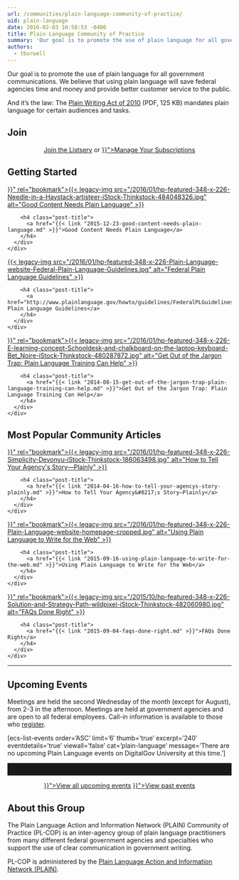 ```yaml
---
url: /communities/plain-language-community-of-practice/
uid: plain-language
date: 2016-02-03 10:58:53 -0400
title: Plain Language Community of Practice
summary: 'Our goal is to promote the use of plain language for all government communications. We believe that using plain language will save federal agencies time and money and provide better customer service to the public. And it&rsquo;s the law: The Plain Writing Act of 2010 (PDF, 125 KB) mandates plain language for certain audiences and tasks.'
authors:
  - tburwell
---
```


Our goal is to promote the use of plain language for all government communications. We believe that using plain language will save federal agencies time and money and provide better customer service to the public.

And it’s the law: The [Plain Writing Act of 2010](https://www.gpo.gov/fdsys/pkg/PLAW-111publ274/pdf/PLAW-111publ274.pdf) (PDF, 125 KB) mandates plain language for certain audiences and tasks.

## **Join**

<div style="text-align: center">
  <a class="button" href="https://listserv.gsa.gov/cgi-bin/wa.exe?SUBED1=PL-COP-MAIN">Join the Listserv</a> or <a class="button" href="{{< link "manage-your-listserv-subscription.md" >}}">Manage Your Subscriptions</a>
</div>

## Getting Started

<div class="one-third first">
  <div id="featured-page-20" class="widget widget-2 featuredpage">
    <div class="widget-wrap">
      <div class="post clearfix">
        <div class="featpage-image">
          <a title="Permanent Link to Good Content Needs Plain Language" href="{{< link "2015-12-23-good-content-needs-plain-language.md" >}}" rel="bookmark">{{< legacy-img src="/2016/01/hp-featured-348-x-226-Needle-in-a-Haystack-artisteer-iStock-Thinkstock-484048326.jpg" alt="Good Content Needs Plain Language" >}}</a>
        </div>

        <h4 class="post-title">
          <a href="{{< link "2015-12-23-good-content-needs-plain-language.md" >}}">Good Content Needs Plain Language</a>
        </h4>
      </div>
    </div>
  </div>
</div>

<div class="one-third">
  <div id="featured-page-20" class="widget widget-2 featuredpage">
    <div class="widget-wrap">
      <div class="post clearfix">
        <div class="featpage-image">
          <a title="Permanent Link to Federal Plain Language Guidelines" href="http://www.plainlanguage.gov/howto/guidelines/FederalPLGuidelines/" rel="bookmark">{{< legacy-img src="/2016/01/hp-featured-348-x-226-Plain-Language-website-Federal-Plain-Language-Guidelines.jpg" alt="Federal Plain Language Guidelines" >}}</a>
        </div>

        <h4 class="post-title">
          <a href="http://www.plainlanguage.gov/howto/guidelines/FederalPLGuidelines/">Federal Plain Language Guidelines</a>
        </h4>
      </div>
    </div>
  </div>
</div>

<div class="one-third">
  <div id="featured-page-20" class="widget widget-2 featuredpage">
    <div class="widget-wrap">
      <div class="post clearfix">
        <div class="featpage-image">
          <a title="Permanent Link to Get Out of the Jargon Trap: Plain Language Training Can Help" href="{{< link "2014-08-15-get-out-of-the-jargon-trap-plain-language-training-can-help.md" >}}" rel="bookmark">{{< legacy-img src="/2016/01/hp-featured-348-x-226-E-learning-concept-Schooldesk-and-chalkboard-on-the-laptop-keyboard-Bet_Noire-iStock-Thinkstock-480287872.jpg" alt="Get Out of the Jargon Trap: Plain Language Training Can Help" >}}</a>
        </div>

        <h4 class="post-title">
          <a href="{{< link "2014-08-15-get-out-of-the-jargon-trap-plain-language-training-can-help.md" >}}">Get Out of the Jargon Trap: Plain Language Training Can Help</a>
        </h4>
      </div>
    </div>
  </div>
</div>

## Most Popular Community Articles

<div class="one-third first">
  <div id="featured-page-20" class="widget widget-2 featuredpage">
    <div class="widget-wrap">
      <div class="post clearfix">
        <div class="featpage-image">
          <a title="Permanent Link to How to Tell Your Agency's Story—Plainly" href="{{< link "2014-04-16-how-to-tell-your-agencys-story-plainly.md" >}}" rel="bookmark">{{< legacy-img src="/2016/01/hp-featured-348-x-226-Simplicity-Devonyu-iStock-Thinkstock-186063498.jpg" alt="How to Tell Your Agency's Story—Plainly" >}}</a>
        </div>

        <h4 class="post-title">
          <a href="{{< link "2014-04-16-how-to-tell-your-agencys-story-plainly.md" >}}">How to Tell Your Agency&#8217;s Story—Plainly</a>
        </h4>
      </div>
    </div>
  </div>
</div>

<div class="one-third">
  <div id="featured-page-20" class="widget widget-2 featuredpage">
    <div class="widget-wrap">
      <div class="post clearfix">
        <div class="featpage-image">
          <a title="Permanent Link to Using Plain Language to Write for the Web" href="{{< link "2015-09-16-using-plain-language-to-write-for-the-web.md" >}}" rel="bookmark">{{< legacy-img src="/2016/01/hp-featured-348-x-226-Plain-Language-website-homepage-cropped.jpg" alt="Using Plain Language to Write for the Web" >}}</a>
        </div>

        <h4 class="post-title">
          <a href="{{< link "2015-09-16-using-plain-language-to-write-for-the-web.md" >}}">Using Plain Language to Write for the Web</a>
        </h4>
      </div>
    </div>
  </div>
</div>

<div class="one-third">
  <div id="featured-page-20" class="widget widget-2 featuredpage">
    <div class="widget-wrap">
      <div class="post clearfix">
        <div class="featpage-image">
          <a title="Permanent Link to FAQs Done Right" href="{{< link "2015-09-04-faqs-done-right.md" >}}" rel="bookmark">{{< legacy-img src="/2015/10/hp-featured-348-x-226-Solution-and-Strategy-Path-wildpixel-iStock-Thinkstock-482060980.jpg" alt="FAQs Done Right" >}}</a>
        </div>

        <h4 class="post-title">
          <a href="{{< link "2015-09-04-faqs-done-right.md" >}}">FAQs Done Right</a>
        </h4>
      </div>
    </div>
  </div>
</div>

<hr style="color: white;border-style: none" />

## **Upcoming Events**

Meetings are held the second Wednesday of the month (except for August), from 2-3 in the afternoon. Meetings are held at government agencies and are open to all federal employees. Call-in information is available to those who [register](http://www.plainlanguage.gov/news/currentEvents.cfm?topic=current).

[ecs-list-events order=&#8217;ASC&#8217; limit=&#8217;6&#8242; thumb=&#8217;true&#8217; excerpt=&#8217;240&#8242; eventdetails=&#8217;true&#8217; viewall=&#8217;false&#8217; cat=&#8217;plain-language&#8217; message=&#8217;There are no upcoming Plain Language events on DigitalGov University at this time.&#8217;]

<hr style="border: none;height: 2em" />

<p style="text-align: center">
  <a class="button" href="{{< link "events" >}}">View all upcoming events</a> <a class="button" href="{{< link "video-library.md" >}}">View past events</a>
</p>

## **About this Group**

The Plain Language Action and Information Network (PLAIN) Community of Practice (PL-COP) is an inter-agency group of plain language practitioners from many different federal government agencies and specialties who support the use of clear communication in government writing.

PL-COP is administered by the [Plain Language Action and Information Network (PLAIN)](http://www.plainlanguage.gov/).
